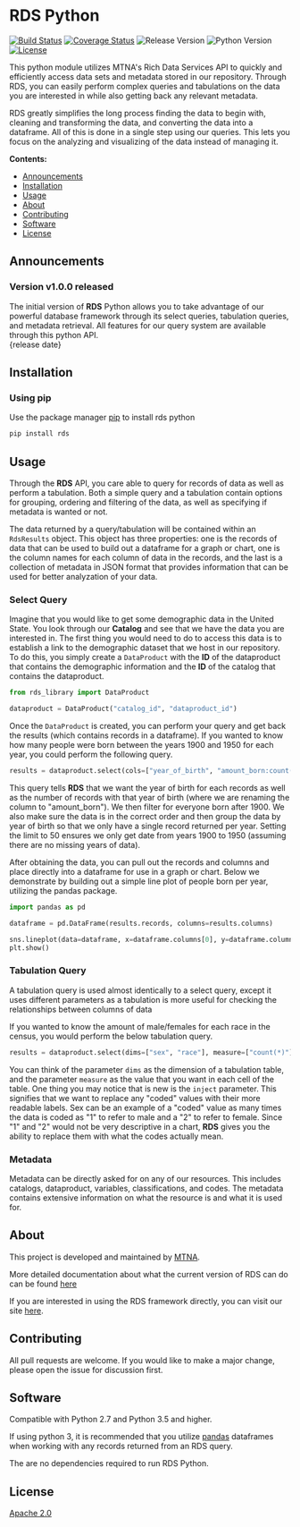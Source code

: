 # RDS Python[![Build Status](https://travis-ci.org/mtna/rds-python.svg?branch=master)](https://travis-ci.org/mtna/rds-python) [![Coverage Status](https://coveralls.io/repos/github/mtna/rds-python/badge.svg?branch=master)](https://coveralls.io/github/mtna/rds-python?branch=master)![Release Version](https://img.shields.io/badge/release-1.0.0-green)![Python Version](https://img.shields.io/badge/python-2.7|3.6|3.7|3.8-blue)  [![License](https://img.shields.io/badge/license-apache_2.0-blue)](https://www.apache.org/licenses/LICENSE-2.0)  This python module utilizes MTNA's Rich Data Services API to quickly and efficiently access data sets and metadata stored in our repository. Through RDS, you can easily perform complex queries and tabulations on the data you are interested in while also getting back any relevant metadata.RDS greatly simplifies the long process finding the data to begin with, cleaning and transforming the data, and converting the data into a dataframe. All of this is done in a single step using our queries. This lets you focus on the analyzing and visualizing of the data instead of managing it.    **Contents:**  - [Announcements](#announcements)  - [Installation](#installation)  - [Usage](#usage)  - [About](#about)  - [Contributing](#contributing)  - [Software](#software)  - [License](#license)      ## Announcements### Version v1.0.0 releasedThe initial version of **RDS** Python allows you to take advantage of our powerful database framework through its select queries, tabulation queries, and metadata retrieval. All features for our query system are available through this python API.  {release date}## Installation### Using pipUse the package manager [pip](https://pip.pypa.io/en/stable/) to install rds python```bashpip install rds```## UsageThrough the **RDS** API, you care able to query for records of data as well as perform a tabulation. Both a simple query and a tabulation contain options for grouping, ordering and filtering of the data, as well as specifying if metadata is wanted or not.The data returned by a query/tabulation will be contained within an `RdsResults` object. This object has three properties: one is the records of data that can be used to build out a dataframe for a graph or chart, one is the column names for each column of data in the records, and the last is a collection of metadata in JSON format that provides information that can be used for better analyzation of your data.### Select QueryImagine that you would like to get some demographic data in the United State. You look through our **Catalog** and see that we have the data you are interested in. The first thing you would need to do to access this data is to establish a link to the demographic dataset that we host in our repository. To do this, you simply create a `DataProduct` with the **ID** of the dataproduct that contains the demographic information and the **ID** of the catalog that contains the dataproduct.```pythonfrom rds_library import DataProductdataproduct = DataProduct("catalog_id", "dataproduct_id")```Once the `DataProduct` is created, you can perform your query and get back the results (which contains records in a dataframe). If you wanted to know how many people were born between the years 1900 and 1950 for each year, you could perform the following query.```pythonresults = dataproduct.select(cols=["year_of_birth", "amount_born:count(*)"], where=["year_of_birth>1900"], orderby=["year_of_birth"], groupby=["year_of_birth"], limit=50)```This query tells **RDS** that we want the year of birth for each records as well as the number of records with that year of birth (where we are renaming the column to "amount_born"). We then filter for everyone born after 1900. We also make sure the data is in the correct order and then group the data by year of birth so that we only have a single record returned per year. Setting the limit to 50 ensures we only get date from years 1900 to 1950 (assuming there are no missing years of data).After obtaining the data, you can pull out the records and columns and place directly into a dataframe for use in a graph or chart. Below we demonstrate by building out a simple line plot of people born per year, utilizing the pandas package.```pythonimport pandas as pddataframe = pd.DataFrame(results.records, columns=results.columns)sns.lineplot(data=dataframe, x=dataframe.columns[0], y=dataframe.columns[1])plt.show()```### Tabulation QueryA tabulation query is used almost identically to a select query, except it uses different parameters as a tabulation is more useful for checking the relationships between columns of dataIf you wanted to know the amount of male/females for each race in the census, you would perform the below tabulation query.```pythonresults = dataproduct.select(dims=["sex", "race"], measure=["count(*)"], orderby=["race"], inject=True)```You can think of the parameter `dims` as the dimension of a tabulation table, and the parameter `measure` as the value that you want in each cell of the table. One thing you may notice that is new is the `inject` parameter. This signifies that we want to replace any "coded" values with their more readable labels. Sex can be an example of a "coded" value as many times the data is coded as "1" to refer to male and a "2" to refer to female. Since "1" and "2" would not be very descriptive in a chart, **RDS** gives you the ability to replace them with what the codes actually mean.### MetadataMetadata can be directly asked for on any of our resources. This includes catalogs, dataproduct, variables, classifications, and codes. The metadata contains extensive information on what the resource is and what it is used for.## AboutThis project is developed and maintained by [MTNA](https://www.mtna.us/).More detailed documentation about what the current version of RDS can do can be found [here](https://documenter.getpostman.com/view/2220438/SzS4QmXD?version=latest#intro.)If you are interested in using the RDS framework directly, you can visit our site [here](https://www2.richdataservices.com/).## ContributingAll pull requests are welcome. If you would like to make a major change, please open the issue for discussion first.## SoftwareCompatible with Python 2.7 and Python 3.5 and higher.If using python 3, it is recommended that you utilize [pandas](https://pandas.pydata.org/) dataframes when working with any records returned from an RDS query.The are no dependencies required to run RDS Python.## License[Apache 2.0](https://www.apache.org/licenses/LICENSE-2.0)